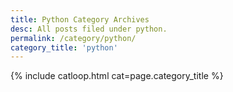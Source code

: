 ```yaml
---
title: Python Category Archives
desc: All posts filed under python.
permalink: /category/python/
category_title: 'python'
---
```

{% include catloop.html cat=page.category_title %}